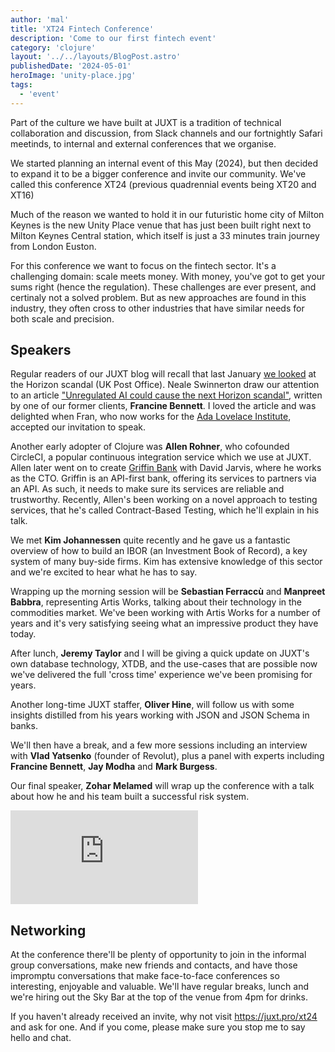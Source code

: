 ```yaml
---
author: 'mal'
title: 'XT24 Fintech Conference'
description: 'Come to our first fintech event'
category: 'clojure'
layout: '../../layouts/BlogPost.astro'
publishedDate: '2024-05-01'
heroImage: 'unity-place.jpg'
tags:
  - 'event'
---
```


Part of the culture we have built at JUXT is a tradition of technical collaboration and discussion, from Slack channels and our fortnightly Safari meetinds, to internal and external conferences that we organise.

We started planning an internal event of this May (2024), but then decided to expand it to be a bigger conference and invite our community.
We've called this conference XT24 (previous quadrennial events being XT20 and XT16)

Much of the reason we wanted to hold it in our futuristic home city of Milton Keynes is the new Unity Place venue that has just been built right next to Milton Keynes Central station, which itself is just a 33 minutes train journey from London Euston.

For this conference we want to focus on the fintech sector.
It's a challenging domain: scale meets money.
With money, you've got to get your sums right (hence the regulation).
These challenges are ever present, and certinaly not a solved problem.
But as new approaches are found in this industry, they often cross to other industries that have similar needs for both scale and precision.

## Speakers

Regular readers of our JUXT blog will recall that last January [we looked](https://www.juxt.pro/blog/juxtcast-horizon/) at the Horizon scandal (UK Post Office).
Neale Swinnerton draw our attention to an article ["Unregulated AI could cause the next Horizon scandal"](https://www.newstatesman.com/spotlight/tech-regulation/emerging-technologies/2024/02/unregulated-ai-artificial-intelligence-horizon-scandal-post-office-ada-lovelace-institute), written by one of our former clients, **Francine Bennett**.
I loved the article and was delighted when Fran, who now works for the [Ada Lovelace Institute](https://www.adalovelaceinstitute.org/), accepted our invitation to speak.

Another early adopter of Clojure was **Allen Rohner**, who cofounded CircleCI, a popular continuous integration service which we use at JUXT.
Allen later went on to create [Griffin Bank](https://griffin.com/) with David Jarvis, where he works as the CTO.
Griffin is an API-first bank, offering its services to partners via an API.
As such, it needs to make sure its services are reliable and trustworthy.
Recently, Allen's been working on a novel approach to testing services, that he's called Contract-Based Testing, which he'll explain in his talk.

We met **Kim Johannessen** quite recently and he gave us a fantastic overview of how to build an IBOR (an Investment Book of Record), a key system of many buy-side firms. Kim has extensive knowledge of this sector and we're excited to hear what he has to say.

Wrapping up the morning session will be **Sebastian Ferraccù** and **Manpreet Babbra**, representing Artis Works, talking about their technology in the commodities market. We've been working with Artis Works for a number of years and it's very satisfying seeing what an impressive product they have today.

After lunch, **Jeremy Taylor** and I will be giving a quick update on JUXT's own database technology, XTDB, and the use-cases that are possible now we've delivered the full 'cross time' experience we've been promising for years.

Another long-time JUXT staffer, **Oliver Hine**, will follow us with some insights distilled from his years working with JSON and JSON Schema in banks.

We'll then have a break, and a few more sessions including an interview with **Vlad Yatsenko** (founder of Revolut), plus a panel with experts including **Francine Bennett**, **Jay Modha** and **Mark Burgess**.

Our final speaker, **Zohar Melamed** will wrap up the conference with a talk about how he and his team built a successful risk system.

<iframe class='aspect-video w-full' src="https://www.youtube.com/embed/yVPpmTQdroc?si=3kdIROx6fgPteSmT" title="YouTube video player" frameborder="0" allow="accelerometer; autoplay; clipboard-write; encrypted-media; gyroscope; picture-in-picture; web-share" referrerpolicy="strict-origin-when-cross-origin" allowfullscreen></iframe>

## Networking

At the conference there'll be plenty of opportunity to join in the informal group conversations, make new friends and contacts, and have those impromptu conversations that make face-to-face conferences so interesting, enjoyable and valuable.
We'll have regular breaks, lunch and we're hiring out the Sky Bar at the top of the venue from 4pm for drinks.

If you haven't already received an invite, why not visit https://juxt.pro/xt24 and ask for one. And if you come, please make sure you stop me to say hello and chat.
